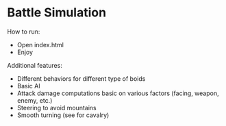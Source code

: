 Battle Simulation
======

How to run:
* Open index.html
* Enjoy

Additional features:
* Different behaviors for different type of boids
* Basic AI
* Attack damage computations basic on various factors (facing, weapon, enemy, etc.)
* Steering to avoid mountains
* Smooth turning (see for cavalry)
